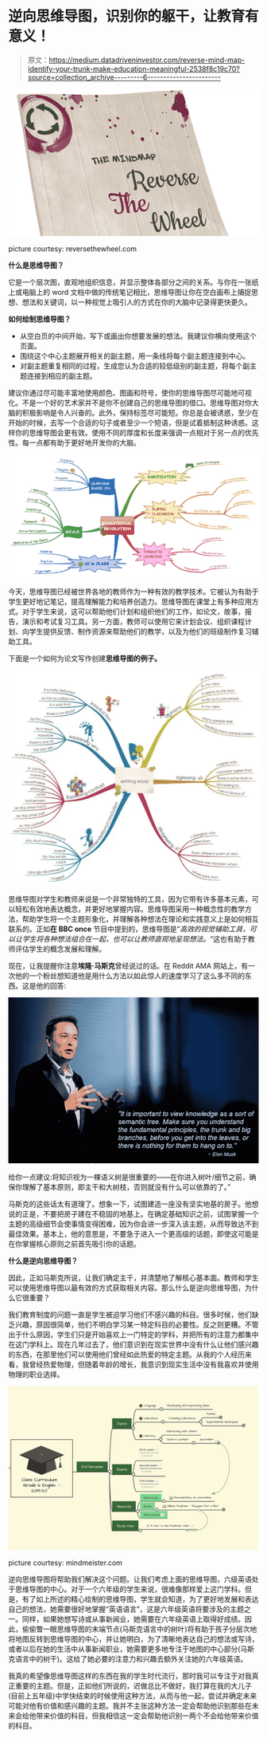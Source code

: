 # 逆向思维导图，识别你的躯干，让教育有意义！

> 原文：<https://medium.datadriveninvestor.com/reverse-mind-map-identify-your-trunk-make-education-meaningful-2538f8c19c70?source=collection_archive---------6----------------------->

![](img/96e86cb7d7faa2ec1861242ffec3349c.png)

picture courtesy: reversethewheel.com

**什么是思维导图？**

它是一个层次图，直观地组织信息，并显示整体各部分之间的关系。与你在一张纸上或电脑上的 word 文档中做的传统笔记相比，思维导图让你在空白画布上捕捉思想、想法和关键词，以一种视觉上吸引人的方式在你的大脑中记录得更快更久。

**如何绘制思维导图？**

*   从空白页的中间开始，写下或画出你想要发展的想法。我建议你横向使用这个页面。
*   围绕这个中心主题展开相关的副主题，用一条线将每个副主题连接到中心。
*   对副主题重复相同的过程，生成您认为合适的较低级别的副主题，将每个副主题连接到相应的副主题。

建议你通过尽可能丰富地使用颜色、图画和符号，使你的思维导图尽可能地可视化。不是一个好的艺术家并不是你不创建自己的思维导图的借口。思维导图对你大脑的积极影响是令人兴奋的。此外，保持标签尽可能短。你总是会被诱惑，至少在开始的时候，去写一个合适的句子或者至少一个短语，但是试着抵制这种诱惑。这样你的思维导图会更有效。使用不同的厚度和长度来强调一点相对于另一点的优先性。每一点都有助于更好地开发你的大脑。

![](img/4a0076440ae652c64e70c37160a4829f.png)

今天，思维导图已经被世界各地的教师作为一种有效的教学技术。它被认为有助于学生更好地记笔记，提高理解能力和培养创造力。思维导图在课堂上有多种应用方式。对于学生来说，这可以帮助他们计划和组织他们的工作，如论文，故事，报告，演示和考试复习工具。另一方面，教师可以使用它来计划会议、组织课程计划、向学生提供反馈、制作资源来帮助他们的教学，以及为他们的班级制作复习辅助工具。

下面是一个如何为论文写作创建**思维导图的例子。**

![](img/259b9b5b28c7b223474345d519e94ff6.png)

思维导图对学生和教师来说是一个非常独特的工具，因为它带有许多基本元素，可以轻松有效地表达概念，并更好地掌握内容。思维导图采用一种概念性的教学方法，帮助学生将一个主题形象化，并理解各种想法在理论和实践意义上是如何相互联系的。正如**在 BBC once** 节目中提到的，思维导图是“*高效的视觉辅助工具，可以让学生将各种想法组合在一起，也可以让教师直观地呈现想法。*“这也有助于教师评估学生的概念发展和理解。

现在，让我提醒你注意**埃隆·马斯克**曾经说过的话。在 Reddit AMA 网站上，有一次他的一个粉丝想知道他是用什么方法以如此惊人的速度学习了这么多不同的东西。这是他的回答:

![](img/d87a844f8b24bf21694e0f3861855540.png)

给你一点建议:将知识视为一棵语义树是很重要的——在你进入树叶/细节之前，确保你理解了基本原则，即主干和大树枝，否则就没有什么可以依靠的了。”

马斯克的这些话太有道理了。想象一下，试图建造一座没有坚实地基的房子。他想说的正是，不要把房子建在不稳固的地基上。在确定基础知识之前，试图掌握一个主题的高级细节会使事情变得困难，因为你会进一步深入该主题，从而导致达不到最佳效果。基本上，他的意思是，不要急于进入一个更高级的话题，即使这可能是在你掌握核心原则之前首先吸引你的话题。

**什么是逆向思维导图？**

因此，正如马斯克所说，让我们确定主干，并清楚地了解核心基本面。教师和学生可以使用思维导图以最有效的方式获取相关内容。那么什么是逆向思维导图，为什么它很重要？

我们教育制度的问题一直是学生被迫学习他们不感兴趣的科目。很多时候，他们缺乏兴趣，原因很简单，他们不明白学习某一特定科目的必要性。反之则更糟。不管出于什么原因，学生们只是开始喜欢上一门特定的学科，并把所有的注意力都集中在这门学科上。现在几年过去了，他们意识到在现实世界中没有什么让他们感兴趣的东西，在那里他们可以使用他们曾经如此热爱的特定主题。从我的个人经历来看，我曾经热爱物理，但随着年龄的增长，我意识到现实生活中没有我喜欢并使用物理的职业选择。

![](img/6bc322b94f3153d9bba2366aad4f8b64.png)

picture courtesy: mindmeister.com

逆向思维导图将帮助我们解决这个问题。让我们考虑上面的思维导图，六级英语处于思维导图的中心。对于一个六年级的学生来说，很难像那样爱上这门学科。但是，有了如上所述的精心绘制的思维导图，学生就会知道，为了更好地发展和表达自己的想法，她需要很好地掌握“英语语言”，这是六年级英语将要涉及的主题之一。同样，如果她想写诗或从事新闻业，她需要在六年级英语上取得好成绩。因此，偷偷瞥一眼思维导图的末端节点(马斯克语言中的树叶)将有助于孩子分层次地将地图反转到思维导图的中心，并让她明白，为了清晰地表达自己的想法或写诗，或者以后在她的生活中从事新闻职业，她需要更多地专注于地图的中心部分(马斯克语言中的树干)。这给了她必要的注意力和兴趣去额外关注她的六年级英语。

我真的希望像思维导图这样的东西在我的学生时代流行，那时我可以专注于对我真正重要的主题。但是，正如他们所说的，迟做总比不做好，我打算在我的大儿子(目前上五年级)中学快结束的时候使用这种方法，从而与他一起，尝试并确定未来可能对他有价值和感兴趣的主题。我并不主张这种方法一定会帮助他识别那些在未来会给他带来价值的科目，但我相信这一定会帮助他识别一两个不会给他带来价值的科目。